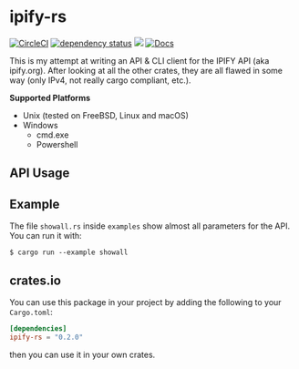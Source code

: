 # ipify-rs

[![CircleCI](https://circleci.com/gh/keltia/ipify-rs/tree/main.svg?style=shield)](https://circleci.com/gh/keltia/ipify-rs/tree/main)
[![dependency status](https://deps.rs/repo/github/keltia/ipify-rs/status.svg)](https://deps.rs/repo/github/keltia/ipify-rs)
[![](https://img.shields.io/crates/v/ipify-rs.svg)](https://crates.io/crates/ipify-rs)
[![Docs](https://docs.rs/ipify-rs/badge.svg)](https://docs.rs/ipify-rs)

This is my attempt at writing an API & CLI client for the IPIFY API (aka ipify.org).  After looking at all the other crates, they are all flawed in some way (only IPv4, not really cargo compliant, etc.).

**Supported Platforms**
* Unix (tested on FreeBSD, Linux and macOS)
* Windows
    * cmd.exe
    * Powershell

## API Usage


## Example

The file `showall.rs` inside `examples` show almost all parameters for the API. You can run it with:

    $ cargo run --example showall

## crates.io

You can use this package in your project by adding the following
to your `Cargo.toml`:

``` toml
[dependencies]
ipify-rs = "0.2.0"
```
then you can use it in your own crates.
